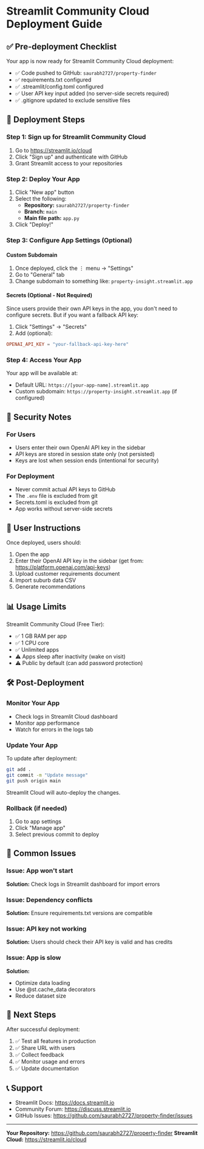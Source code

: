 # Streamlit Community Cloud Deployment Guide

## ✅ Pre-deployment Checklist

Your app is now ready for Streamlit Community Cloud deployment:
- ✅ Code pushed to GitHub: `saurabh2727/property-finder`
- ✅ requirements.txt configured
- ✅ .streamlit/config.toml configured
- ✅ User API key input added (no server-side secrets required)
- ✅ .gitignore updated to exclude sensitive files

## 🚀 Deployment Steps

### Step 1: Sign up for Streamlit Community Cloud
1. Go to https://streamlit.io/cloud
2. Click "Sign up" and authenticate with GitHub
3. Grant Streamlit access to your repositories

### Step 2: Deploy Your App
1. Click "New app" button
2. Select the following:
   - **Repository:** `saurabh2727/property-finder`
   - **Branch:** `main`
   - **Main file path:** `app.py`
3. Click "Deploy!"

### Step 3: Configure App Settings (Optional)

#### Custom Subdomain
1. Once deployed, click the ⋮ menu → "Settings"
2. Go to "General" tab
3. Change subdomain to something like: `property-insight.streamlit.app`

#### Secrets (Optional - Not Required)
Since users provide their own API keys in the app, you don't need to configure secrets. But if you want a fallback API key:

1. Click "Settings" → "Secrets"
2. Add (optional):
```toml
OPENAI_API_KEY = "your-fallback-api-key-here"
```

### Step 4: Access Your App
Your app will be available at:
- Default URL: `https://[your-app-name].streamlit.app`
- Custom subdomain: `https://property-insight.streamlit.app` (if configured)

## 🔐 Security Notes

### For Users
- Users enter their own OpenAI API key in the sidebar
- API keys are stored in session state only (not persisted)
- Keys are lost when session ends (intentional for security)

### For Deployment
- Never commit actual API keys to GitHub
- The `.env` file is excluded from git
- Secrets.toml is excluded from git
- App works without server-side secrets

## 🎯 User Instructions

Once deployed, users should:
1. Open the app
2. Enter their OpenAI API key in the sidebar (get from: https://platform.openai.com/api-keys)
3. Upload customer requirements document
4. Import suburb data CSV
5. Generate recommendations

## 📊 Usage Limits

Streamlit Community Cloud (Free Tier):
- ✅ 1 GB RAM per app
- ✅ 1 CPU core
- ✅ Unlimited apps
- ⚠️ Apps sleep after inactivity (wake on visit)
- ⚠️ Public by default (can add password protection)

## 🛠️ Post-Deployment

### Monitor Your App
- Check logs in Streamlit Cloud dashboard
- Monitor app performance
- Watch for errors in the logs tab

### Update Your App
To update after deployment:
```bash
git add .
git commit -m "Update message"
git push origin main
```
Streamlit Cloud will auto-deploy the changes.

### Rollback (if needed)
1. Go to app settings
2. Click "Manage app"
3. Select previous commit to deploy

## 🐛 Common Issues

### Issue: App won't start
**Solution:** Check logs in Streamlit dashboard for import errors

### Issue: Dependency conflicts
**Solution:** Ensure requirements.txt versions are compatible

### Issue: API key not working
**Solution:** Users should check their API key is valid and has credits

### Issue: App is slow
**Solution:**
- Optimize data loading
- Use @st.cache_data decorators
- Reduce dataset size

## 🎉 Next Steps

After successful deployment:
1. ✅ Test all features in production
2. ✅ Share URL with users
3. ✅ Collect feedback
4. ✅ Monitor usage and errors
5. ✅ Update documentation

## 📞 Support

- Streamlit Docs: https://docs.streamlit.io
- Community Forum: https://discuss.streamlit.io
- GitHub Issues: https://github.com/saurabh2727/property-finder/issues

---

**Your Repository:** https://github.com/saurabh2727/property-finder
**Streamlit Cloud:** https://streamlit.io/cloud